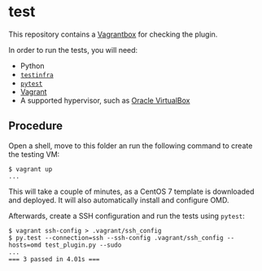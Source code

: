 # test

This repository contains a [Vagrantbox](Vagrantfile) for checking the plugin.

In order to run the tests, you will need:

- Python
- [`testinfra`](https://pypi.org/project/testinfra)
- [`pytest`](https://pypi.org/project/pytest)
- [Vagrant](https://vagrantup.com)
- A supported hypervisor, such as [Oracle VirtualBox](https://virtualbox.org)

## Procedure

Open a shell, move to this folder an run the following command to create the testing VM:

```shell
$ vagrant up
...
```

This will take a couple of minutes, as a CentOS 7 template is downloaded and deployed. It will also automatically install and configure OMD.

Afterwards, create a SSH configuration and run the tests using `pytest`:

```shell
$ vagrant ssh-config > .vagrant/ssh_config
$ py.test --connection=ssh --ssh-config .vagrant/ssh_config --hosts=omd test_plugin.py --sudo
...
=== 3 passed in 4.01s ===
```
